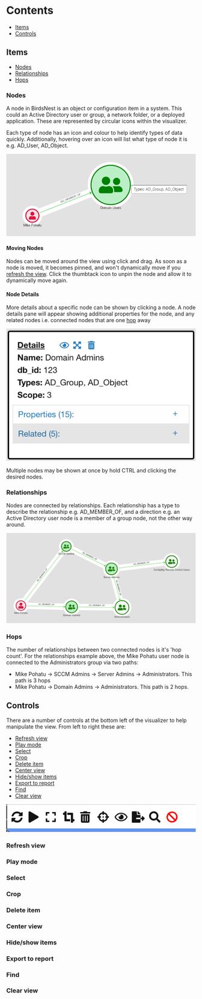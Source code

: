 # Contents
* [Items](#Items)
* [Controls](#Controls)


## Items

* [Nodes](#Nodes)
* [Relationships](#Relationships)
* [Hops](#Hops)


### Nodes
A node in BirdsNest is an object or configuration item in a system. This could an Active Directory user or group, a network folder, or a deployed application. These are represented by circular icons within the visualizer. 

Each type of node has an icon and colour to help identify types of data quickly. Additionally, hovering over an icon will list what type of node it is e.g. AD_User, AD_Object. 

![Nodes](/documentation/image/intro/nodes.png "Nodes")

#### Moving Nodes
Nodes can be moved around the view using click and drag. As soon as a node is moved, it becomes pinned, and won't dynamically move if you [refresh the view](#Refresh-view). Click the thumbtack icon to unpin the node and allow it to dynamically move again. 

#### Node Details
More details about a specific node can be shown by clicking a node. A node details pane will appear showing additional properties for the node, and any related nodes i.e. connected nodes that are one [hop](#Hops) away

![Node Details](/documentation/image/intro/node-details.png "Node Details")

Multiple nodes may be shown at once by hold CTRL and clicking the desired nodes.

### Relationships
Nodes are connected by relationships. Each relationship has a type to describe the relationship e.g. AD_MEMBER_OF, and a direction e.g. an Active Directory user node is a member of a group node, not the other way around. 

![Relationships](/documentation/image/intro/relationships.png "Relationships")


### Hops
The number of relationships between two connected nodes is it's 'hop count'. For the relationships example above, the Mike Pohatu user node is connected to the Administrators group via two paths:

* Mike Pohatu -> SCCM Admins -> Server Admins -> Administrators. This path is 3 hops
* Mike Pohatu -> Domain Admins -> Administrators. This path is 2 hops. 


## Controls
There are a number of controls at the bottom left of the visualizer to help manipulate the view. From left to right these are:

* [Refresh view](#Refresh-view)
* [Play mode](#Play-mode)
* [Select](#Select)
* [Crop](#Crop)
* [Delete item](#Delete-item)
* [Center view](#Center-view)
* [Hide/show items](#Hide/show-items)
* [Export to report](#Export-to-report)
* [Find](#Find)
* [Clear view](#Clear-view)

![Controls](/documentation/image/intro/controls.png "Controls")
 
### Refresh view
### Play mode
### Select
### Crop
### Delete item
### Center view
### Hide/show items
### Export to report
### Find
### Clear view
